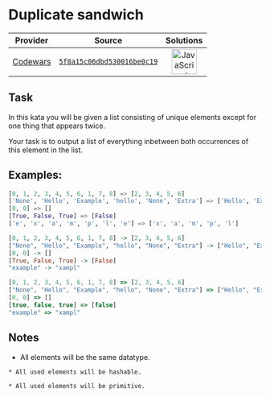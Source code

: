 [_metadata_:generated]: - "true"

# Duplicate sandwich

<!-- INFO TABLE BEGIN -->

| Provider                                        | Source                                                                               | Solutions                                                                                                                                                    |
| :---------------------------------------------: | :----------------------------------------------------------------------------------: | :----------------------------------------------------------------------------------------------------------------------------------------------------------: |
| [Codewars](../../../docs/providers/Codewars.md) | [`5f8a15c06dbd530016be0c19`](https://www.codewars.com/kata/5f8a15c06dbd530016be0c19) | [<img src="https://res.cloudinary.com/rascaltwo/image/upload/v1631924076/javascript_ehszr7.svg" alt="JavaScript" title="JavaScript" width="50" />](solve.js) |

<!-- INFO TABLE END -->

## Task

In this kata you will be given a list consisting of unique elements except for one thing that appears twice.

Your task is to output a list of everything inbetween both occurrences of this element in the list.

## Examples:

```python
[0, 1, 2, 3, 4, 5, 6, 1, 7, 8] => [2, 3, 4, 5, 6]
['None', 'Hello', 'Example', 'hello', 'None', 'Extra'] => ['Hello', 'Example', 'hello']
[0, 0] => []
[True, False, True] => [False]
['e', 'x', 'a', 'm', 'p', 'l', 'e'] => ['x', 'a', 'm', 'p', 'l']
```
```haskell
[0, 1, 2, 3, 4, 5, 6, 1, 7, 8] -> [2, 3, 4, 5, 6]
["None", "Hello", "Example", "hello", "None", "Extra"] -> ["Hello", "Example", "hello"]
[0, 0] -> []
[True, False, True] -> [False]
"example" -> "xampl"
```
```javascript
[0, 1, 2, 3, 4, 5, 6, 1, 7, 8] => [2, 3, 4, 5, 6]
["None", "Hello", "Example", "hello", "None", "Extra"] => ["Hello", "Example", "hello"]
[0, 0] => []
[true, false, true] => [false]
"example" => "xampl"
```

## Notes

* All elements will be the same datatype.

~~~if:python
* All used elements will be hashable.
~~~

~~~if:javascript
* All used elements will be primitive.
~~~
